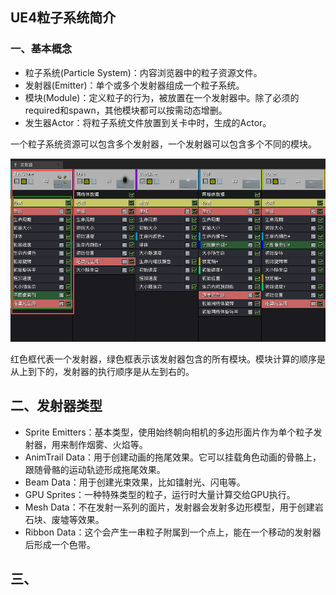 ## UE4粒子系统简介

### 一、基本概念

- 粒子系统(Particle System)：内容浏览器中的粒子资源文件。
- 发射器(Emitter)：单个或多个发射器组成一个粒子系统。
- 模块(Module)：定义粒子的行为，被放置在一个发射器中。除了必须的required和spawn，其他模块都可以按需动态增删。
- 发生器Actor：将粒子系统文件放置到关卡中时，生成的Actor。

一个粒子系统资源可以包含多个发射器，一个发射器可以包含多个不同的模块。

![](./pic/ps1.png)

红色框代表一个发射器，绿色框表示该发射器包含的所有模块。模块计算的顺序是从上到下的，发射器的执行顺序是从左到右的。

## 二、发射器类型

- Sprite Emitters：基本类型，使用始终朝向相机的多边形面片作为单个粒子发射器，用来制作烟雾、火焰等。
- AnimTrail Data：用于创建动画的拖尾效果。它可以挂载角色动画的骨骼上，跟随骨骼的运动轨迹形成拖尾效果。
- Beam Data：用于创建光束效果，比如镭射光、闪电等。
- GPU Sprites：一种特殊类型的粒子，运行时大量计算交给GPU执行。
- Mesh Data：不在发射一系列的面片，发射器会发射多边形模型，用于创建岩石块、废墟等效果。
- Ribbon Data：这个会产生一串粒子附属到一个点上，能在一个移动的发射器后形成一个色带。

## 三、
